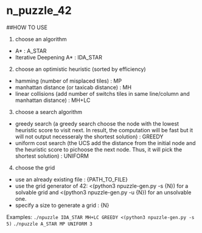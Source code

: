# n_puzzle_42

##HOW TO USE
1) choose an algorithm
- A\* : A_STAR
- Iterative Deepening A\* : IDA_STAR

2) choose an optimistic heuristic (sorted by efficiency)
- hamming (number of misplaced tiles) : MP
- manhattan distance (or taxicab distance) : MH
- linear collisions (add number of switchs tiles in same line/column and manhattan distance) : MH+LC

3) choose a search algorithm
- greedy search (a greedy search choose the node with the lowest heuristic score to visit next. In result, the computation will be fast but it will not output necesseraly the shortest solution) : GREEDY
- uniform cost search (the UCS add the distance from the initial node and the heuristic score to pichoose the next node. Thus, it will pick the shortest solution) : UNIFORM

4) choose the grid
- use an already existing file : {PATH_TO_FILE}
- use the grid generator of 42: <(python3 npuzzle-gen.py -s {N}) for a solvable grid and <(python3 npuzzle-gen.py -u {N}) for an unsolvable one.
- specify a size to generate a grid : {N}

Examples:
`./npuzzle IDA_STAR MH+LC GREEDY <(python3 npuzzle-gen.py -s 5)`
`./npuzzle A_STAR MP UNIFORM 3`


